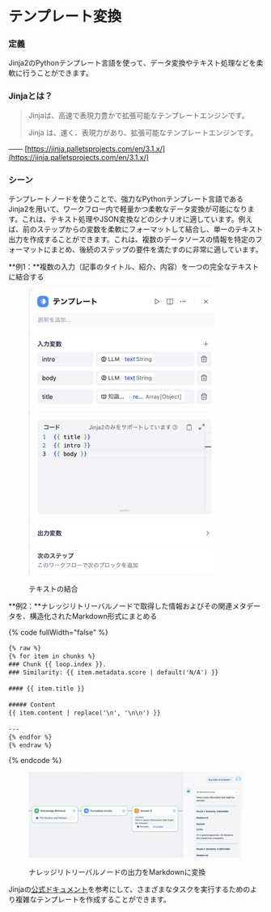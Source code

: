 # テンプレート変換

### 定義

Jinja2のPythonテンプレート言語を使って、データ変換やテキスト処理などを柔軟に行うことができます。

### Jinjaとは？

> Jinjaは、高速で表現力豊かで拡張可能なテンプレートエンジンです。
>
> Jinja は、速く、表現力があり、拡張可能なテンプレートエンジンです。

—— [https://jinja.palletsprojects.com/en/3.1.x/](https://jinja.palletsprojects.com/en/3.1.x/)

### シーン

テンプレートノードを使うことで、強力なPythonテンプレート言語であるJinja2を用いて、ワークフロー内で軽量かつ柔軟なデータ変換が可能になります。これは、テキスト処理やJSON変換などのシナリオに適しています。例えば、前のステップからの変数を柔軟にフォーマットして結合し、単一のテキスト出力を作成することができます。これは、複数のデータソースの情報を特定のフォーマットにまとめ、後続のステップの要件を満たすのに非常に適しています。

**例1：**複数の入力（記事のタイトル、紹介、内容）を一つの完全なテキストに結合する

<figure><img src="../../../../img/jp-template.png" alt="" width="375"><figcaption><p>テキストの結合</p></figcaption></figure>

**例2：**ナレッジリトリーバルノードで取得した情報およびその関連メタデータを、構造化されたMarkdown形式にまとめる

{% code fullWidth="false" %}
```Plain
{% raw %}
{% for item in chunks %}
### Chunk {{ loop.index }}. 
### Similarity: {{ item.metadata.score | default('N/A') }}

#### {{ item.title }}

##### Content
{{ item.content | replace('\n', '\n\n') }}

---
{% endfor %}
{% endraw %}
```
{% endcode %}

<figure><img src="../../../.gitbook/assets/image (159).png" alt=""><figcaption><p>ナレッジリトリーバルノードの出力をMarkdownに変換</p></figcaption></figure>

Jinjaの[公式ドキュメント](https://jinja.palletsprojects.com/en/3.1.x/templates/)を参考にして、さまざまなタスクを実行するためのより複雑なテンプレートを作成することができます。